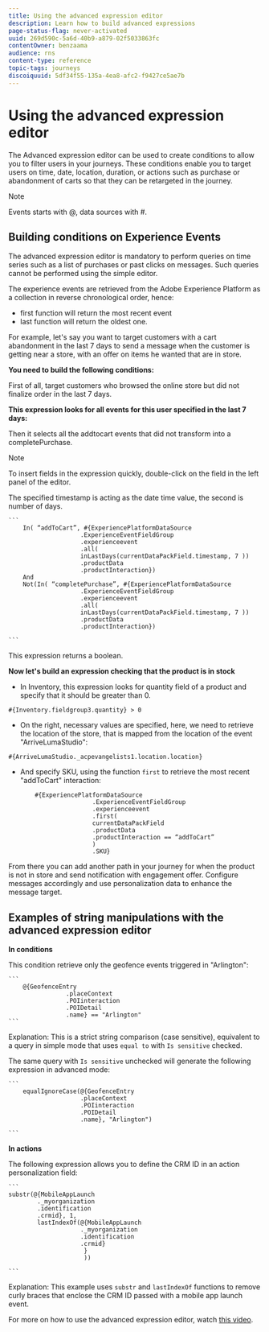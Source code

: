 ```yaml
---
title: Using the advanced expression editor
description: Learn how to build advanced expressions
page-status-flag: never-activated
uuid: 269d590c-5a6d-40b9-a879-02f5033863fc
contentOwner: benzaama
audience: rns
content-type: reference
topic-tags: journeys
discoiquuid: 5df34f55-135a-4ea8-afc2-f9427ce5ae7b
---
```


# Using the advanced expression editor

The Advanced expression editor can be used to create conditions to allow you to filter users in your journeys. These conditions enable you to target users on time, date, location, duration, or actions such as purchase or abandonment of carts so that they can be retargeted in the journey.

>[!NOTE]
>
>Events starts with @, data sources with #.

## Building conditions on Experience Events

The advanced expression editor is mandatory to perform queries on time series such as a list of purchases or past clicks on messages. Such queries cannot be performed using the simple editor.

The experience events are retrieved from the Adobe Experience Platform as a collection in reverse chronological order, hence:

* first function will return the most recent event
* last function will return the oldest one.

For example, let's say you want to target customers with a cart abandonment in the last 7 days to send a message when the customer is getting near a store, with an offer on items he wanted that are in store.

**You need to build the following conditions:**

First of all, target customers who browsed the online store but did not finalize order in the last 7 days.

<!--**This expression looks for a specified value in a string value:**

`In (“addToCart”, #{field reference from experience event})`-->

**This expression looks for all events for this user specified in the last 7 days:**

Then it selects all the addtocart events that did not transform into a completePurchase.

>[!NOTE]
>
>To insert fields in the expression quickly, double-click on the field in the left panel of the editor.

The specified timestamp is acting as the date time value, the second is number of days.

    ```
        In( “addToCart”, #{ExperiencePlatformDataSource
                        .ExperienceEventFieldGroup
                        .experienceevent
                        .all(
                        inLastDays(currentDataPackField.timestamp, 7 ))
                        .productData
                        .productInteraction})
        And
        Not(In( “completePurchase”, #{ExperiencePlatformDataSource
                        .ExperienceEventFieldGroup
                        .experienceevent
                        .all(
                        inLastDays(currentDataPackField.timestamp, 7 ))
                        .productData
                        .productInteraction})

    ```

This expression returns a boolean.

**Now let's build an expression checking that the product is in stock**

* In Inventory, this expression looks for quantity field of a product and specify that it should be greater than 0.

`#{Inventory.fieldgroup3.quantity} > 0`

* On the right, necessary values are specified, here, we need to retrieve the location of the store, that is mapped from the location of the event "ArriveLumaStudio":

 `#{ArriveLumaStudio._acpevangelists1.location.location}`

* And specify SKU, using the function `first` to retrieve the most recent "addToCart" interaction:  

    ```
        #{ExperiencePlatformDataSource
                        .ExperienceEventFieldGroup
                        .experienceevent
                        .first(
                        currentDataPackField
                        .productData
                        .productInteraction == “addToCart”
                        )
                        .SKU}
    ```

From there you can add another path in your journey for when the product is not in store and send notification with engagement offer. Configure messages accordingly and use personalization data to enhance the message target.

## Examples of string manipulations with the advanced expression editor

**In conditions**

This condition retrieve only the geofence events triggered in "Arlington":

    ```
        @{GeofenceEntry
                    .placeContext
                    .POIinteraction
                    .POIDetail
                    .name} == "Arlington"
    ```

Explanation: This is a strict string comparison (case sensitive), equivalent to a query in simple mode that uses `equal to` with `Is sensitive` checked.

The same query with `Is sensitive` unchecked will generate the following expression in advanced mode:

    ```
        equalIgnoreCase(@{GeofenceEntry
                        .placeContext
                        .POIinteraction
                        .POIDetail
                        .name}, "Arlington")

    ```

**In actions**

The following expression allows you to define the CRM ID in an action personalization field:

    ```
    substr(@{MobileAppLaunch
            ._myorganization
            .identification
            .crmid}, 1, 
            lastIndexOf(@{MobileAppLaunch
                        ._myorganization
                        .identification
                        .crmid}
                         }
                         ))

    ```

Explanation: This example uses `substr` and `lastIndexOf` functions to remove curly braces that enclose the CRM ID passed with a mobile app launch event.

For more on how to use the advanced expression editor, watch [this video](https://docs.adobe.com/content/help/en/platform-learn/tutorials/journey-orchestration/create-a-journey.html).
